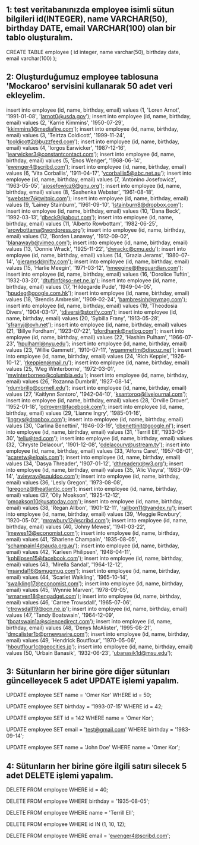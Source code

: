 ## 1: test veritabanınızda employee isimli sütun bilgileri id(INTEGER), name VARCHAR(50), birthday DATE, email VARCHAR(100) olan bir tablo oluşturalım.
CREATE TABLE employee (
    id integer,
    name varchar(50),
    birthday date,
    email varchar(100)
);

## 2: Oluşturduğumuz employee tablosuna 'Mockaroo' servisini kullanarak 50 adet veri ekleyelim.
insert into employee (id, name, birthday, email) values (1, 'Loren Arnot', '1991-01-08', 'larnot0@usda.gov');
insert into employee (id, name, birthday, email) values (2, 'Karrie Kimmins', '1950-07-29', 'kkimmins1@mediafire.com');
insert into employee (id, name, birthday, email) values (3, 'Teirtza Coldicott', '1999-11-24', 'tcoldicott2@buzzfeed.com');
insert into employee (id, name, birthday, email) values (4, 'Iorgos Earwicker', '1987-12-16', 'iearwicker3@constantcontact.com');
insert into employee (id, name, birthday, email) values (5, 'Enos Wenger', '1968-06-14', 'ewenger4@scribd.com');
insert into employee (id, name, birthday, email) values (6, 'Vita Corballis', '1911-04-17', 'vcorballis5@abc.net.au');
insert into employee (id, name, birthday, email) values (7, 'Antonino Josefowicz', '1963-05-05', 'ajosefowicz6@gnu.org');
insert into employee (id, name, birthday, email) values (8, 'Sashenka Webster', '1961-08-18', 'swebster7@twitpic.com');
insert into employee (id, name, birthday, email) values (9, 'Lainey Stainburn', '1961-09-10', 'lstainburn8@dropbox.com');
insert into employee (id, name, birthday, email) values (10, 'Dana Beck', '1992-03-13', 'dbeck9@about.com');
insert into employee (id, name, birthday, email) values (11, 'Alberto Rowbottam', '1982-06-25', 'arowbottama@wordpress.org');
insert into employee (id, name, birthday, email) values (12, 'Borden Lanaway', '1912-09-02', 'blanawayb@vimeo.com');
insert into employee (id, name, birthday, email) values (13, 'Donnie Wrack', '1925-11-22', 'dwrackc@cmu.edu');
insert into employee (id, name, birthday, email) values (14, 'Grazia Jerams', '1980-07-14', 'gjeramsd@nifty.com');
insert into employee (id, name, birthday, email) values (15, 'Harlie Meegin', '1971-03-12', 'hmeegine@theguardian.com');
insert into employee (id, name, birthday, email) values (16, 'Dorolice Tuftin', '1932-03-20', 'dtuftinf@so-net.ne.jp');
insert into employee (id, name, birthday, email) values (17, 'Hildegarde Pude', '1949-04-05', 'hpudeg@google.com.hk');
insert into employee (id, name, birthday, email) values (18, 'Brendis Ambresin', '1909-02-24', 'bambresinh@nymag.com');
insert into employee (id, name, birthday, email) values (19, 'Theodosia Divers', '1904-03-17', 'tdiversi@storify.com');
insert into employee (id, name, birthday, email) values (20, 'Sybilla Frany', '1913-05-28', 'sfranyj@ovh.net');
insert into employee (id, name, birthday, email) values (21, 'Billye Fordham', '1923-07-22', 'bfordhamk@netlog.com');
insert into employee (id, name, birthday, email) values (22, 'Hashim Pulham', '1966-07-23', 'hpulhaml@nyu.edu');
insert into employee (id, name, birthday, email) values (23, 'Willie Gammett', '1910-07-11', 'wgammettm@discuz.net');
insert into employee (id, name, birthday, email) values (24, 'Rich Keppie', '1926-10-12', 'rkeppien@mail.ru');
insert into employee (id, name, birthday, email) values (25, 'Meg Winterborne', '1972-03-01', 'mwinterborneo@columbia.edu');
insert into employee (id, name, birthday, email) values (26, 'Rozanna Dumbrill', '1927-08-14', 'rdumbrillp@cornell.edu');
insert into employee (id, name, birthday, email) values (27, 'Kaitlynn Santoro', '1942-04-10', 'ksantoroq@livejournal.com');
insert into employee (id, name, birthday, email) values (28, 'Orville Drover', '1952-01-18', 'odroverr@facebook.com');
insert into employee (id, name, birthday, email) values (29, 'Lianne Ingry', '1985-01-16', 'lingrys@dropbox.com');
insert into employee (id, name, birthday, email) values (30, 'Carlina Benettini', '1946-03-19', 'cbenettinit@google.nl');
insert into employee (id, name, birthday, email) values (31, 'Terrill Ell', '1933-05-30', 'tellu@ted.com');
insert into employee (id, name, birthday, email) values (32, 'Chryste Delacour', '1901-12-08', 'cdelacourv@ustream.tv');
insert into employee (id, name, birthday, email) values (33, 'Alfons Caret', '1957-08-01', 'acaretw@elpais.com');
insert into employee (id, name, birthday, email) values (34, 'Dasya Threader', '1907-01-12', 'dthreaderx@w3.org');
insert into employee (id, name, birthday, email) values (35, 'Alic Vieyra', '1983-09-14', 'avieyray@squidoo.com');
insert into employee (id, name, birthday, email) values (36, 'Lesly Gregon', '1973-08-08', 'lgregonz@theatlantic.com');
insert into employee (id, name, birthday, email) values (37, 'Olly Moakson', '1925-12-12', 'omoakson10@usatoday.com');
insert into employee (id, name, birthday, email) values (38, 'Regan Allbon', '1901-12-11', 'rallbon11@yandex.ru');
insert into employee (id, name, birthday, email) values (39, 'Meggie Rowbury', '1920-05-02', 'mrowbury12@scribd.com');
insert into employee (id, name, birthday, email) values (40, 'Johny Mewes', '1941-03-22', 'jmewes13@economist.com');
insert into employee (id, name, birthday, email) values (41, 'Sharlene Champain', '1935-08-05', 'schampain14@auda.org.au');
insert into employee (id, name, birthday, email) values (42, 'Karleen Philipsen', '1948-04-11', 'kphilipsen15@facebook.com');
insert into employee (id, name, birthday, email) values (43, 'Mirella Sandal', '1964-12-12', 'msandal16@smugmug.com');
insert into employee (id, name, birthday, email) values (44, 'Scarlet Walkling', '1965-10-14', 'swalkling17@economist.com');
insert into employee (id, name, birthday, email) values (45, 'Wynnie Marven', '1978-09-05', 'wmarven18@engadget.com');
insert into employee (id, name, birthday, email) values (46, 'Carree Trowsdall', '1965-07-06', 'ctrowsdall19@ocn.ne.jp');
insert into employee (id, name, birthday, email) values (47, 'Tandy Boatswain', '1964-12-09', 'tboatswain1a@sciencedirect.com');
insert into employee (id, name, birthday, email) values (48, 'Denys McAlister', '1995-08-21', 'dmcalister1b@prnewswire.com');
insert into employee (id, name, birthday, email) values (49, 'Hendrick Boutflour', '1970-05-06', 'hboutflour1c@geocities.jp');
insert into employee (id, name, birthday, email) values (50, 'Urbain Banasik', '1932-06-23', 'ubanasik1d@msu.edu');

## 3: Sütunların her birine göre diğer sütunları güncelleyecek 5 adet UPDATE işlemi yapalım.
UPDATE employee
SET name = 'Omer Kor'
WHERE id = 50;

UPDATE employee
SET birthday = '1993-07-15'
WHERE id = 42;

UPDATE employee
SET id = 142
WHERE name = 'Omer Kor';

UPDATE employee
SET email = 'test@gmail.com'
WHERE birthday = '1983-09-14';

UPDATE employee
SET name = 'John Doe'
WHERE name = 'Omer Kor';

## 4: Sütunların her birine göre ilgili satırı silecek 5 adet DELETE işlemi yapalım.
DELETE FROM employee
WHERE id = 40;

DELETE FROM employee
WHERE birthday = '1935-08-05';

DELETE FROM employee
WHERE name = 'Terrill Ell';

DELETE FROM employee
WHERE id IN (1, 10, 12);

DELETE FROM employee
WHERE email = 'ewenger4@scribd.com';

